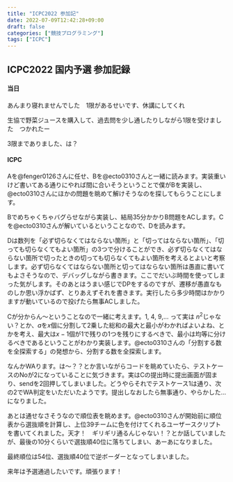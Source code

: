 ```yaml
---
title: "ICPC2022 参加記"
date: 2022-07-09T12:42:28+09:00
draft: false
categories: ["競技プログラミング"]
tags: ["ICPC"]
---
```


## ICPC2022 国内予選 参加記録

#### 当日

あんまり寝れませんでした　1限があるせいです、休講にしてくれ

生協で野菜ジュースを購入して、過去問を少し通したりしながら1限を受けました　つかれたー

3限までありました、は？



#### ICPC

Aを@fenger0126さんに任せ、Bを@ecto0310さんと一緒に読みます。実装重いけど書いてある通りにやれば間に合いそうということで僕がBを実装し、@ecto0310さんにほかの問題を眺めて解けそうなのを探してもらうことにします。

Bでめちゃくちゃバグらせながら実装し、結局35分かかりB問題をACします。Cを@ecto0310さんが解いているということなので、Dを読みます。

Dは数列を「必ず切らなくてはならない箇所」と「切ってはならない箇所」、「切っても切らなくてもよい箇所」の3つで分けることができ、必ず切らなくてはならない箇所で切ったときの切っても切らなくてもよい箇所を考えるとよいと考察します。必ず切らなくてはならない箇所と切ってはならない箇所は愚直に書いてもよさそうなので、デバッグしながら書きます。ここでだいぶ時間を使ってしまった気がします。そのあとはうまい感じでDPをするのですが、遷移が愚直なものしか思い浮かばず、とりあえずそれを書きます。実行したら多少時間はかかりますが動いているので投げたら無事ACしました。

Cが分からん～ということなので一緒に考えます。1, 4, 9,... って実は $n^2$じゃない？とか、$a$を$x$個に分割して2乗した総和の最大と最小がわかればよいよね、とかを考え、最大は$x-1$個が$1$で残りの1つを残りにするべきで、最小は均等に分けるべきであるということがわかり実装します。@ecto0310さんの「分割する数を全探索する」の発想から、分割する数を全探索します。

なんかWAります。は～？？とか言いながらコードを眺めていたら、テストケースのNoが2になっていることに気づきます。実はCの提出時に提出画面が固まり、sendを2回押してしまいました。どうやらそれでテストケース1は通り、次の2でWA判定をいただいたようです。提出しなおしたら無事通り、やらかした...になりました。

あとは通せなさそうなので順位表を眺めます。@ecto0310さんが開始前に順位表から選抜順を計算し、上位39チームに色を付けてくれるユーザースクリプトを書いてくれました。天才！　ギリギリ通るんじゃない！？とか話していましたが、最後の10分くらいで選抜順40位に落ちてしまい、あーあになりました。



最終順位は54位、選抜順40位で逆ボーダーとなってしまいました。

来年は予選通過したいです。頑張ります！